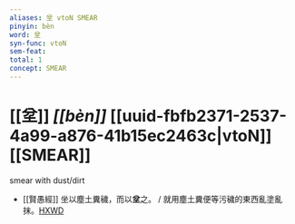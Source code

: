 ```yaml
---
aliases: 坌 vtoN SMEAR
pinyin: bèn
word: 坌
syn-func: vtoN
sem-feat: 
total: 1
concept: SMEAR 
---
```

# [[坌]] *[[bèn]]*  [[uuid-fbfb2371-2537-4a99-a876-41b15ec2463c|vtoN]] [[SMEAR]]
smear with dust/dirt
 - [[賢愚經]] 坐以塵土糞穢，而以**坌**之。 / 就用塵土糞便等污穢的東西亂塗亂抹。[HXWD](https://hxwd.org/textview.html?location=KR6b0059_T_002-0360a.75)